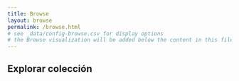 ```yaml
---
title: Browse
layout: browse
permalink: /browse.html
# see _data/config-browse.csv for display options
# the Browse visualization will be added below the content in this file
---
```


## Explorar colección
